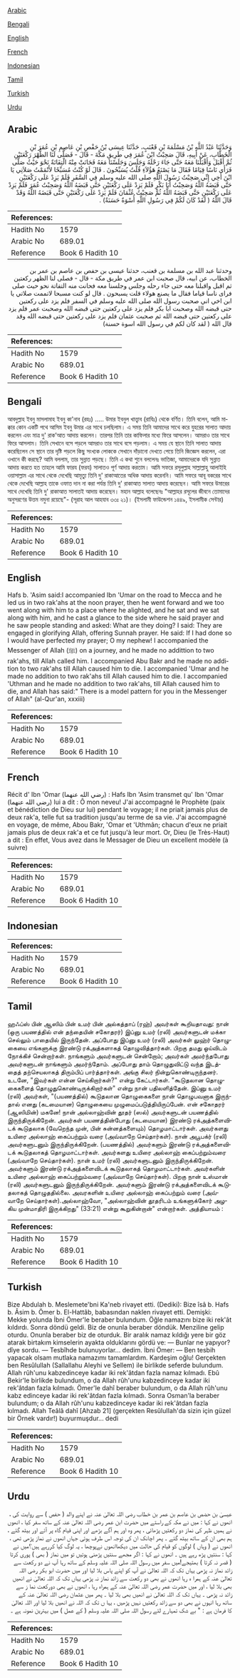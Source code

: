 [Arabic](#arabic)

[Bengali](#bengali)

[English](#english)

[French](#french)

[Indonesian](#indonesian)

[Tamil](#tamil)

[Turkish](#turkish)

[Urdu](#urdu)

## Arabic


<div dir="rtl" lang="ar" style={{fontSize:'larger',backgroundColor:'#f8f9fa',padding:20}}>
وَحَدَّثَنَا عَبْدُ اللَّهِ بْنُ مَسْلَمَةَ بْنِ قَعْنَبٍ، حَدَّثَنَا عِيسَى بْنُ حَفْصِ بْنِ عَاصِمِ بْنِ عُمَرَ بْنِ الْخَطَّابِ، عَنْ أَبِيهِ، قَالَ صَحِبْتُ ابْنَ عُمَرَ فِي طَرِيقِ مَكَّةَ - قَالَ - فَصَلَّى لَنَا الظُّهْرَ رَكْعَتَيْنِ ثُمَّ أَقْبَلَ وَأَقْبَلْنَا مَعَهُ حَتَّى جَاءَ رَحْلَهُ وَجَلَسَ وَجَلَسْنَا مَعَهُ فَحَانَتْ مِنْهُ الْتِفَاتَةٌ نَحْوَ حَيْثُ صَلَّى فَرَأَى نَاسًا قِيَامًا فَقَالَ مَا يَصْنَعُ هَؤُلاَءِ قُلْتُ يُسَبِّحُونَ ‏.‏ قَالَ لَوْ كُنْتُ مُسَبِّحًا لأَتْمَمْتُ صَلاَتِي يَا ابْنَ أَخِي إِنِّي صَحِبْتُ رَسُولَ اللَّهِ صلى الله عليه وسلم فِي السَّفَرِ فَلَمْ يَزِدْ عَلَى رَكْعَتَيْنِ حَتَّى قَبَضَهُ اللَّهُ وَصَحِبْتُ أَبَا بَكْرٍ فَلَمْ يَزِدْ عَلَى رَكْعَتَيْنِ حَتَّى قَبَضَهُ اللَّهُ وَصَحِبْتُ عُمَرَ فَلَمْ يَزِدْ عَلَى رَكْعَتَيْنِ حَتَّى قَبَضَهُ اللَّهُ ثُمَّ صَحِبْتُ عُثْمَانَ فَلَمْ يَزِدْ عَلَى رَكْعَتَيْنِ حَتَّى قَبَضَهُ اللَّهُ وَقَدْ قَالَ اللَّهُ ‏(‏ لَقَدْ كَانَ لَكُمْ فِي رَسُولِ اللَّهِ أُسْوَةٌ حَسَنَةٌ‏)‏ ‏.‏
</div>
<div style={{backgroundColor:'#f8f9fa',padding:20, marginBottom: 10}}><table> <thead> <tr> <th>References:</th> <th></th> </tr> </thead> <tbody><tr><td>Hadith No</td><td>1579</td></tr><tr><td>Arabic No</td><td>689.01</td></tr><tr><td>Reference</td><td>Book 6 Hadith 10</td></tr></tbody></table></div>


<div dir="rtl" lang="ar" style={{fontSize:'larger',backgroundColor:'#f8f9fa',padding:20}}>
وحدثنا عبد الله بن مسلمة بن قعنب، حدثنا عيسى بن حفص بن عاصم بن عمر بن الخطاب، عن ابيه، قال صحبت ابن عمر في طريق مكة - قال - فصلى لنا الظهر ركعتين ثم اقبل واقبلنا معه حتى جاء رحله وجلس وجلسنا معه فحانت منه التفاتة نحو حيث صلى فراى ناسا قياما فقال ما يصنع هولاء قلت يسبحون . قال لو كنت مسبحا لاتممت صلاتي يا ابن اخي اني صحبت رسول الله صلى الله عليه وسلم في السفر فلم يزد على ركعتين حتى قبضه الله وصحبت ابا بكر فلم يزد على ركعتين حتى قبضه الله وصحبت عمر فلم يزد على ركعتين حتى قبضه الله ثم صحبت عثمان فلم يزد على ركعتين حتى قبضه الله وقد قال الله ( لقد كان لكم في رسول الله اسوة حسنة)
</div>
<div style={{backgroundColor:'#f8f9fa',padding:20, marginBottom: 10}}><table> <thead> <tr> <th>References:</th> <th></th> </tr> </thead> <tbody><tr><td>Hadith No</td><td>1579</td></tr><tr><td>Arabic No</td><td>689.01</td></tr><tr><td>Reference</td><td>Book 6 Hadith 10</td></tr></tbody></table></div>

## Bengali


<div dir="ltr" lang="bn" style={{fontSize:'larger',backgroundColor:'#f8f9fa',padding:20}}>
আবদুল্লাহ ইবনু মাসলামাহ ইবনু কা'নাব (রহঃ) ..... উমার ইবনুল খাত্ত্বাব (রাযিঃ) থেকে বর্ণিত। তিনি বলেন, আমি মাক্কার কোন একটি পথে আসিম ইবনু উমার এর সাথে চলছিলাম। এ সময় তিনি আমাদের সাথে করে যুহরের সালাত আদায় করলেন এবং মাত্র দু' রাক’আত আদায় করলেন। তারপর তিনি তার কাফিলার মধ্যে ফিরে আসলেন। আমরাও তার সাথে ফিরে আসলাম। তিনি সেখানে বসে পড়লে আমরাও তার সাথে বসে পড়লাম। এ সময় যে স্থানে তিনি সালাত আদায় করেছিলেন সে স্থানে তার দৃষ্টি পড়লে কিছু সংখ্যক লোককে সেখানে দাঁড়ানো দেখতে পেয়ে তিনি জিজ্ঞেস করলেন, এরা ওখানে কী করছে? আমি বললাম, তার সুন্নাত পড়ছে। তিনি এ কথা শুনে বললেনঃ ভাতিজা, আমাদেরকে যদি সুন্নাত আদায় করতে হত তাহলে আমি ফারয (ফরয) সালাতও পূর্ণ আদায় করতাম। আমি সফরে রসূলুল্লাহ সাল্লাল্লাহু আলাইহি ওয়াসাল্লাম এর সাথে থেকে দেখেছি আমৃত্যু তিনি দু' রাকাআতের অধিক আদায় করেননি। আমি সফরে আবূ বকরের সাথে থেকে দেখেছি আল্লাহ তাকে ওফাত দান না করা পর্যন্ত তিনি দু' রাকাআত সালাত আদায় করেছেন। আমি সফরে উমারের সাথে দেখেছি তিনি দু' রাকাআত সালাতই আদায় করেছেন। মহান আল্লাহ বলেছেনঃ "আল্লাহর রসূলের জীবনে তোমাদের অনুসরণের উত্তম নমুনা রয়েছে"- (সূরাহ আল আহযাব ৩৩ঃ ২১)। (ইসলামী ফাউন্ডেশন ১৪৪৯, ইসলামীক সেন্টার)
</div>
<div style={{backgroundColor:'#f8f9fa',padding:20, marginBottom: 10}}><table> <thead> <tr> <th>References:</th> <th></th> </tr> </thead> <tbody><tr><td>Hadith No</td><td>1579</td></tr><tr><td>Arabic No</td><td>689.01</td></tr><tr><td>Reference</td><td>Book 6 Hadith 10</td></tr></tbody></table></div>

## English


<div dir="ltr" lang="en" style={{fontSize:'larger',backgroundColor:'#f8f9fa',padding:20}}>
Hafs b. 'Asim said:I accompanied Ibn 'Umar on the road to Mecca and he led us in two rak'ahs at the noon prayer, then he went forward and we too went along with him to a place where he alighted, and he sat and we sat along with him, and he cast a glance to the side where he said prayer and he saw people standing and asked: What are they doing? I said: They are engaged in glorifying Allah, offering Sunnah prayer. He said: If I had done so I would have perfected my prayer; O my nephew! I accompanied the Messenger of Allah (ﷺ) on a journey, and he made no addittion to two rak'ahs, till Allah called him. I accompanied Abu Bakr and he made no addition to two rak'ahs till Allah caused him to die. I accompanied 'Umar and he made no addition to two rak'ahs till Allah caused him to die. I accompanied 'Uthman and he made no addition to two rak'ahs, till Allah caused him to die, and Allah has said:" There is a model pattern for you in the Messenger of Allah" (al-Qur'an, xxxiii)
</div>
<div style={{backgroundColor:'#f8f9fa',padding:20, marginBottom: 10}}><table> <thead> <tr> <th>References:</th> <th></th> </tr> </thead> <tbody><tr><td>Hadith No</td><td>1579</td></tr><tr><td>Arabic No</td><td>689.01</td></tr><tr><td>Reference</td><td>Book 6 Hadith 10</td></tr></tbody></table></div>

## French


<div dir="ltr" lang="fr" style={{fontSize:'larger',backgroundColor:'#f8f9fa',padding:20}}>
Récit d' Ibn 'Omar (رضي الله عنهما) : Hafs Ibn 'Asim transmet qu' Ibn 'Omar (رضي الله عنهما) lui a dit : Ô mon neveu! J'ai accompagné le Prophète (paix et bénédiction de Dieu sur lui) pendant le voyage; il ne priait jamais plus de deux rak'a, telle fut sa tradition jusqu'au terme de sa vie. J'ai accompagné en voyage, de même, Abou Bakr, 'Omar et 'Uthmân; chacun d'eux ne priait jamais plus de deux rak'a et ce fut jusqu'à leur mort. Or, Dieu (le Très-Haut) a dit : En effet, Vous avez dans le Messager de Dieu un excellent modèle (à suivre)
</div>
<div style={{backgroundColor:'#f8f9fa',padding:20, marginBottom: 10}}><table> <thead> <tr> <th>References:</th> <th></th> </tr> </thead> <tbody><tr><td>Hadith No</td><td>1579</td></tr><tr><td>Arabic No</td><td>689.01</td></tr><tr><td>Reference</td><td>Book 6 Hadith 10</td></tr></tbody></table></div>

## Indonesian


<div dir="ltr" lang="id" style={{fontSize:'larger',backgroundColor:'#f8f9fa',padding:20}}>

</div>
<div style={{backgroundColor:'#f8f9fa',padding:20, marginBottom: 10}}><table> <thead> <tr> <th>References:</th> <th></th> </tr> </thead> <tbody><tr><td>Hadith No</td><td>1579</td></tr><tr><td>Arabic No</td><td>689.01</td></tr><tr><td>Reference</td><td>Book 6 Hadith 10</td></tr></tbody></table></div>

## Tamil


<div dir="ltr" lang="ta" style={{fontSize:'larger',backgroundColor:'#f8f9fa',padding:20}}>
ஹஃப்ஸ் பின் ஆஸிம் பின் உமர் பின் அல்கத்தாப் (ரஹ்) அவர்கள் கூறியதாவது: நான் (ஒரு பயணத்தில் என் தந்தையின் சகோதரர்) இப்னு உமர் (ரலி) அவர்களுடன் மக்கா செல்லும் பாதையில் இருந்தேன். அப்போது இப்னு உமர் (ரலி) அவர்கள் லுஹ்ர் தொழுகையை எங்களுக்கு இரண்டு ரக்அத்களாகத் தொழுவித்தார்கள். பிறகு தமது ஓய்விடம் நோக்கிச் சென்றார்கள். நாங்களும் அவர்களுடன் சென்றோம்; அவர்கள் அமர்ந்தபோது அவர்களுடன் நாங்களும் அமர்ந்தோம். அப்போது தாம் தொழுதுவிட்டு வந்த இடத்தைத் தற்செயலாகத் திரும்பிப் பார்த்தார்கள். அங்கு சிலர் நின்றுகொண்டிருந்தனர். உடனே, "இவர்கள் என்ன செய்கிறார்கள்?" என்று கேட்டார்கள். "கூடுதலான தொழுகைகளைத் தொழுதுகொண்டிருக்கிறார்கள்" என்று நான் பதிலளித்தேன். இப்னு உமர் (ரலி) அவர்கள், "(பயணத்தில்) கூடுதலான தொழுகைகளை நான் தொழுபவனாக இருந்தால் எனது (கடமையான) தொழுகையை முழுமைப்படுத்தியிருப்பேன். என் சகோதரர் (ஆஸிமின்) மகனே! நான் அல்லாஹ்வின் தூதர் (ஸல்) அவர்களுடன் பயணத்தில் இருந்திருக்கிறேன். அவர்கள் பயணத்தின்போது (கடமையான) இரண்டு ரக்அத்களைவிடக் கூடுதலாக (வேறெந்த முன், பின் சுன்னத்களையும்) தொழமாட்டார்கள். அவர்களது உயிரை அல்லாஹ் கைப்பற்றும் வரை (அவ்வாறே செய்தார்கள்). நான் அபூபக்ர் (ரலி) அவர்களுடனும் இருந்திருக்கிறேன். (பயணத்தில்) அவர்களும் இரண்டு ரக்அத்களைவிடக் கூடுதலாகத் தொழமாட்டார்கள். அவர்களது உயிரை அல்லாஹ் கைப்பற்றும்வரை (அவ்வாறே செய்தார்கள்). நான் உமர் (ரலி) அவர்களுடனும் இருந்திருக்கிறேன். அவர்களும் இரண்டு ரக்அத்களைவிடக் கூடுதலாகத் தொழமாட்டார்கள். அவர்களின் உயிரை அல்லாஹ் கைப்பற்றும்வரை (அவ்வாறே செய்தார்கள்). பிறகு நான் உஸ்மான் (ரலி) அவர்களுடனும் இருந்திருக்கிறேன். அவர்களும் இரண்டு ரக்அத்களைவிடக் கூடுதலாகத் தொழுததில்லை. அவரகளின் உயிரை அல்லாஹ் கைப்பற்றும் வரை (அவ்வாறே செய்தார்கள்).அல்லாஹ்வோ, "அல்லாஹ்வின் தூதரிடம் உங்களுக்கோர் அழகிய முன்மாதிரி இருக்கிறது" (33:21) என்று கூறுகின்றான்" என்றார்கள். அத்தியாயம் :
</div>
<div style={{backgroundColor:'#f8f9fa',padding:20, marginBottom: 10}}><table> <thead> <tr> <th>References:</th> <th></th> </tr> </thead> <tbody><tr><td>Hadith No</td><td>1579</td></tr><tr><td>Arabic No</td><td>689.01</td></tr><tr><td>Reference</td><td>Book 6 Hadith 10</td></tr></tbody></table></div>

## Turkish


<div dir="ltr" lang="tr" style={{fontSize:'larger',backgroundColor:'#f8f9fa',padding:20}}>
Bize Abdulah b. Meslemete'bni Ka'neb rivayet etti. (Dediki): Bize îsâ b. Hafs b. Âsim b. Ömer b. El-Hattâb, babasından naklen rivayet etti. Demişki: Mekke yolunda İbni Ömer'le beraber bulundum. Öğle namazını bize iki rek'ât kıldırdı. Sonra döndü geldi. Biz de onunla beraber döndük. Menziline gelip oturdu. Onunla beraber biz de oturduk. Bir aralık namaz kıldığı yere bir göz atarak birtakım kimselerin ayakta olduklarını gördü ve: — Bunlar ne yapıyor? dîye sordu. — Tesbîhde bulunuyorlar... dedim. İbni Ömer: — Ben tesbih yapacak olsam mutlaka namazımı tamamlardım. Kardeşim oğlu! Gerçekten ben Resûlullah (Sallallahu Aleyhi ve Sellem) ile birlikde seferde bulundum. Allah rûh'unu kabzedinceye kadar iki rek'âtdan fazla namaz kılmadı. Ebû Bekir'le birlikde bulundum, o da Allah rûh'unu kabzedinceye kadar iki rek'âtdan fazla kılmadı. Ömer'le dahî beraber bulundum, o da Allah rûh'unu kabz edinceye kadar iki rek'âtdan fazla kılmadı. Sonra Osman'la beraber bulundum; o da Allah rûh'unu kabzedinceye kadar iki rek'âtdan fazla kılmadı. Allah Teâlâ dahî [Ahzab 21] (gerçekten ResûluIIah'da sizin için güzel bir Örnek vardır!) buyurmuşdur... dedi
</div>
<div style={{backgroundColor:'#f8f9fa',padding:20, marginBottom: 10}}><table> <thead> <tr> <th>References:</th> <th></th> </tr> </thead> <tbody><tr><td>Hadith No</td><td>1579</td></tr><tr><td>Arabic No</td><td>689.01</td></tr><tr><td>Reference</td><td>Book 6 Hadith 10</td></tr></tbody></table></div>

## Urdu


<div dir="rtl" lang="ur" style={{fontSize:'larger',backgroundColor:'#f8f9fa',padding:20}}>
عیسیٰ بن حضص بن عاصم بن عمر بن خطاب رضی اللہ تعالیٰ عنہ نے اپنے والد ( حفص ) سے روایت کی ، انھوں نے کہا : میں نے مکہ کے راستے میں حضرت ابن عمر رضی اللہ تعالیٰ عنہ کے ساتھ سفر کیا ، انھوں نے ہمیں ظہر کی نماز دو رکعتیں پڑھائی ، پھر وہ اور ہم آگے بڑھے اور اپنی قیام گاہ پر آئے اور بیٹھ گئے ، ہم بھی ان کے ساتھ بیٹھ گئے ۔ پھر اچانک ان کی توجہ اس طرف ہوئی جہاں انھوں نے نماز پڑھی تھی ، انھوں نے ( وہاں ) لوگوں کو قیام کی حالت میں دیکھاانھوں نےپوچھا ، یہ لوگ کیا کررہے ہیں؟میں نے کہا : سنتیں پڑھ رہے ہیں ۔ انھوں نے کہا : اگر مجھے سنتیں پڑھنی ہوتیں تو میں نماز ( بھی ) پوری کرتا ( قصر نہ کرتا ) بھتیجے!میں سفر میں رسول اللہ صلی اللہ علیہ وسلم کے ساتھ رہا آپ نے دو رکعت سے زائد نماز نہ پڑھی یہاں تک کہ اللہ تعالیٰ نے آپ کو اپنے پاس بلا لیا اور میں حضرت ابو بکر رضی اللہ تعالیٰ عنہ کے ہمرا ہ رہا انھوں نے بھی دو رکعت سے زائد نماز نہ پڑھی یہاں تک کہ اللہ تعالیٰ نے انھیں بھی بلا لیا ، اور میں حضرت عمر رضی اللہ تعالیٰ عنہ کے ہمراہ رہا ، انھوں نے بھی دورکعت نما ز سے زائد نہ پڑھی ۔ یہاں تک کہ اللہ تعالیٰ نے انھیں بھی بلا لیا ۔ پھر میں عثمان رضی اللہ تعالیٰ عنہ کے ساتھ رہا انہوں نے بھی دو سے زائد رکعتیں نہیں پڑھیں ، یہا ں تک کہ اللہ نے انھیں بلا لیا اور اللہ تعالیٰ کا فرمان ہے : " بے شک تمہارے لئے رسول اللہ صلی اللہ علیہ وسلم ( کے عمل ) میں بہترین نمونہ ہے ۔
</div>
<div style={{backgroundColor:'#f8f9fa',padding:20, marginBottom: 10}}><table> <thead> <tr> <th>References:</th> <th></th> </tr> </thead> <tbody><tr><td>Hadith No</td><td>1579</td></tr><tr><td>Arabic No</td><td>689.01</td></tr><tr><td>Reference</td><td>Book 6 Hadith 10</td></tr></tbody></table></div>